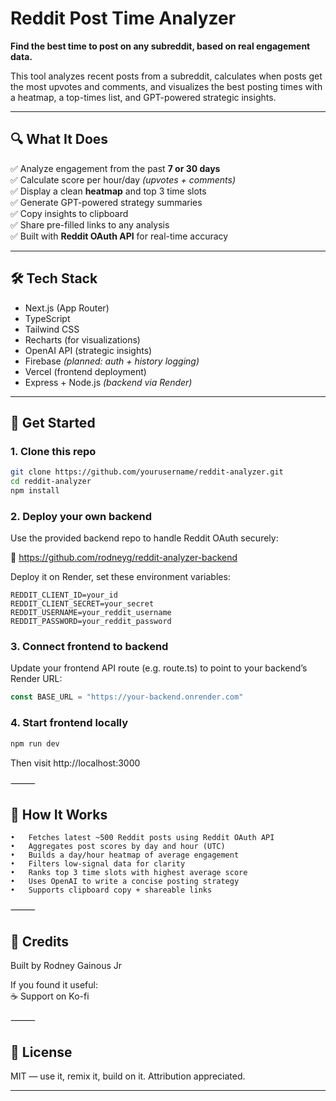 # Reddit Post Time Analyzer

**Find the best time to post on any subreddit, based on real engagement data.**

This tool analyzes recent posts from a subreddit, calculates when posts get the most upvotes and comments, and visualizes the best posting times with a heatmap, a top-times list, and GPT-powered strategic insights.

---

## 🔍 What It Does

✅ Analyze engagement from the past **7 or 30 days**  
✅ Calculate score per hour/day *(upvotes + comments)*  
✅ Display a clean **heatmap** and top 3 time slots  
✅ Generate GPT-powered strategy summaries  
✅ Copy insights to clipboard  
✅ Share pre-filled links to any analysis  
✅ Built with **Reddit OAuth API** for real-time accuracy  

---

## 🛠 Tech Stack

- Next.js (App Router)
- TypeScript
- Tailwind CSS
- Recharts (for visualizations)
- OpenAI API (strategic insights)
- Firebase *(planned: auth + history logging)*
- Vercel (frontend deployment)
- Express + Node.js *(backend via Render)*

---

## 🚀 Get Started

### 1. Clone this repo

```bash
git clone https://github.com/yourusername/reddit-analyzer.git
cd reddit-analyzer
npm install
```

### 2. Deploy your own backend

Use the provided backend repo to handle Reddit OAuth securely:

🔗 https://github.com/rodneyg/reddit-analyzer-backend

Deploy it on Render, set these environment variables:

```
REDDIT_CLIENT_ID=your_id
REDDIT_CLIENT_SECRET=your_secret
REDDIT_USERNAME=your_reddit_username
REDDIT_PASSWORD=your_reddit_password
```

### 3. Connect frontend to backend

Update your frontend API route (e.g. route.ts) to point to your backend’s Render URL:

```javascript
const BASE_URL = "https://your-backend.onrender.com"
```

### 4. Start frontend locally

```bash
npm run dev
```

Then visit http://localhost:3000

⸻

## 🧠 How It Works
	•	Fetches latest ~500 Reddit posts using Reddit OAuth API
	•	Aggregates post scores by day and hour (UTC)
	•	Builds a day/hour heatmap of average engagement
	•	Filters low-signal data for clarity
	•	Ranks top 3 time slots with highest average score
	•	Uses OpenAI to write a concise posting strategy
	•	Supports clipboard copy + shareable links

⸻

## 🙌 Credits

Built by Rodney Gainous Jr

If you found it useful:  
☕ Support on Ko-fi

⸻

## 📄 License

MIT — use it, remix it, build on it. Attribution appreciated.

---
